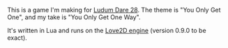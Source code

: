 This is a game I'm making for [Ludum Dare 28](http://www.ludumdare.com/compo/). The theme is "You Only Get One", and my take is "You Only Get One Way".

It's written in Lua and runs on the [Love2D engine](https://love2d.org/) (version 0.9.0 to be exact).
